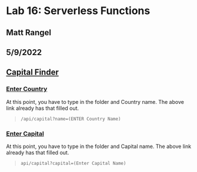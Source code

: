 # Lab 16: Serverless Functions

## Matt Rangel

## 5/9/2022

## [Capital Finder](capital-finder-m-jntwzhbux-rangelmatt.vercel.app)

### [Enter Country](https://capital-finder-m-ran.vercel.app/api/capital?name=Peru)

At this point, you have to type in the folder and Country name. The above link already has that filled out.

> `/api/capital?name=(ENTER Country Name)`

### [Enter Capital](https://capital-finder-m-ran.vercel.app/api/capital?Capital=Lima)

At this point, you have to type in the folder and Capital name. The above link already has that filled out.

> `api/capital?capital=(Enter Capital Name)`
